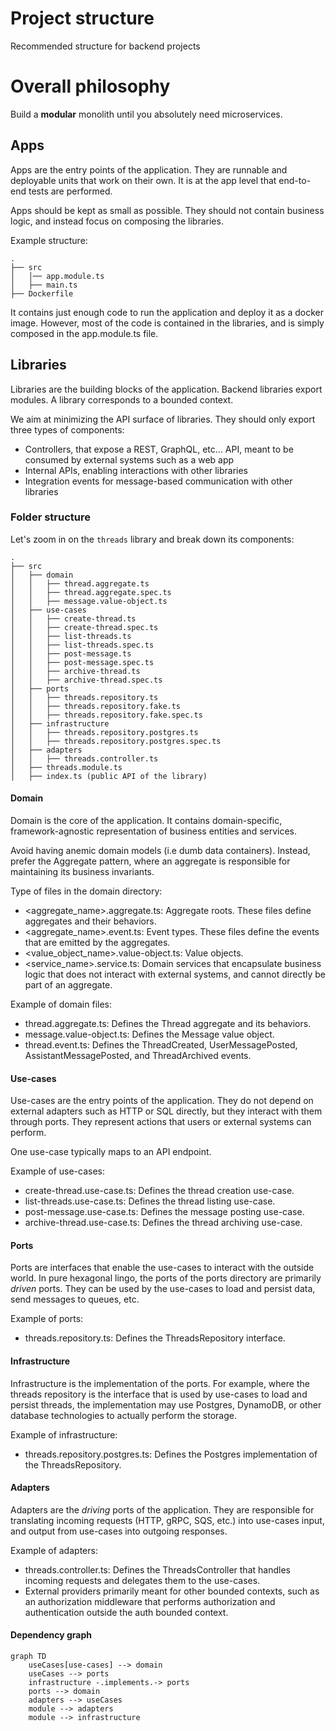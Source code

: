 # Project structure

Recommended structure for backend projects

# Overall philosophy

Build a **modular** monolith until you absolutely need microservices.

## Apps

Apps are the entry points of the application. They are runnable and deployable units that work
on their own. It is at the app level that end-to-end tests are performed.

Apps should be kept as small as possible. They should not contain business logic, and instead focus
on composing the libraries.

Example structure:

```
.
├── src
│   │── app.module.ts
│   ├── main.ts
├── Dockerfile
```

It contains just enough code to run the application and deploy it as a docker image. However, most of the
code is contained in the libraries, and is simply composed in the app.module.ts file.

## Libraries

Libraries are the building blocks of the application. Backend libraries export modules. A library corresponds to a bounded context.

We aim at minimizing the API surface of libraries. They should only export three types of components:
- Controllers, that expose a REST, GraphQL, etc... API, meant to be consumed by external systems such as a web app
- Internal APIs, enabling interactions with other libraries
- Integration events for message-based communication with other libraries

### Folder structure

Let's zoom in on the `threads` library and break down its components:

```
.
├── src
│   ├── domain
│   │   ├── thread.aggregate.ts
│   │   ├── thread.aggregate.spec.ts
│   │   ├── message.value-object.ts
│   ├── use-cases
│   │   ├── create-thread.ts
│   │   ├── create-thread.spec.ts
│   │   ├── list-threads.ts
│   │   ├── list-threads.spec.ts
│   │   ├── post-message.ts
│   │   ├── post-message.spec.ts
│   │   ├── archive-thread.ts
│   │   ├── archive-thread.spec.ts
│   ├── ports
│   │   ├── threads.repository.ts
│   │   ├── threads.repository.fake.ts
│   │   ├── threads.repository.fake.spec.ts
│   ├── infrastructure
│   │   ├── threads.repository.postgres.ts
│   │   ├── threads.repository.postgres.spec.ts
│   ├── adapters
│   │   ├── threads.controller.ts
│   ├── threads.module.ts
│   ├── index.ts (public API of the library)
```

#### Domain
Domain is the core of the application. It contains domain-specific, framework-agnostic representation
of business entities and services.

Avoid having anemic domain models (i.e dumb data containers). Instead, prefer the Aggregate pattern, where an
aggregate is responsible for maintaining its business invariants.

Type of files in the domain directory:
- <aggregate_name>.aggregate.ts: Aggregate roots. These files define aggregates and their behaviors.
- <aggregate_name>.event.ts: Event types. These files define the events that are emitted by the aggregates.
- <value_object_name>.value-object.ts: Value objects.
- <service_name>.service.ts: Domain services that encapsulate business logic that does not interact with external systems,
  and cannot directly be part of an aggregate.

Example of domain files:
- thread.aggregate.ts: Defines the Thread aggregate and its behaviors.
- message.value-object.ts: Defines the Message value object.
- thread.event.ts: Defines the ThreadCreated, UserMessagePosted, AssistantMessagePosted, and ThreadArchived events.

#### Use-cases
Use-cases are the entry points of the application. They do not depend on external adapters such as HTTP or SQL directly,
but they interact with them through ports. They represent actions that users or external systems can perform.

One use-case typically maps to an API endpoint.

Example of use-cases:
- create-thread.use-case.ts: Defines the thread creation use-case.
- list-threads.use-case.ts: Defines the thread listing use-case.
- post-message.use-case.ts: Defines the message posting use-case.
- archive-thread.use-case.ts: Defines the thread archiving use-case.

#### Ports
Ports are interfaces that enable the use-cases to interact with the outside world. In pure hexagonal lingo, the ports of the
ports directory are primarily _driven_ ports. They can be used by the use-cases to load and persist data, send messages to
queues, etc.

Example of ports:

- threads.repository.ts: Defines the ThreadsRepository interface.

#### Infrastructure
Infrastructure is the implementation of the ports. For example, where the threads repository is the interface that is used
by use-cases to load and persist threads, the implementation may use Postgres, DynamoDB, or other database technologies
to actually perform the storage.

Example of infrastructure:

- threads.repository.postgres.ts: Defines the Postgres implementation of the ThreadsRepository.

#### Adapters
Adapters are the _driving_ ports of the application. They are responsible for translating incoming requests (HTTP, gRPC,
SQS, etc.) into use-cases input, and output from use-cases into outgoing responses.

Example of adapters:

- threads.controller.ts: Defines the ThreadsController that handles incoming requests and delegates them to the use-cases.
- External providers primarily meant for other bounded contexts, such as an authorization middleware that performs authorization and
  authentication outside the auth bounded context.

#### Dependency graph

```mermaid
graph TD
    useCases[use-cases] --> domain
    useCases --> ports
    infrastructure -.implements.-> ports
    ports --> domain
    adapters --> useCases
    module --> adapters
    module --> infrastructure
```
